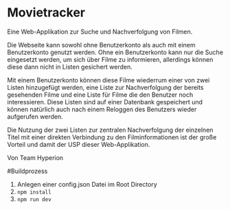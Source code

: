# Movietracker
Eine Web-Applikation zur Suche und Nachverfolgung von Filmen.

Die Webseite kann sowohl ohne Benutzerkonto als auch mit einem Benutzerkonto genutzt werden.
Ohne ein Benutzerkonto kann nur die Suche eingesetzt werden, um sich über Filme
zu informieren, allerdings können diese dann nicht in Listen gesichert werden.

Mit einem Benutzerkonto können diese Filme wiederrum einer von zwei Listen hinzugefügt werden,
eine Liste zur Nachverfolgung der bereits gesehenden Filme und eine Liste für Filme die den Benutzer
noch interessieren. Diese Listen sind auf einer Datenbank gespeichert
und können natürlich auch nach einem Reloggen des Benutzers wieder aufgerufen werden.

Die Nutzung der zwei Listen zur zentralen Nachverfolgung der einzelnen Titel mit einer direkten
Verbindung zu den Filminformationen ist der große Vorteil und damit der USP dieser Web-Applikation.

Von Team Hyperion

#Buildprozess
1. Anlegen einer config.json Datei im Root Directory
2. `npm install`
3. `npm run dev`





